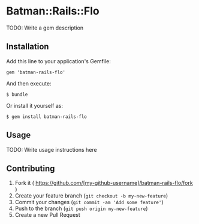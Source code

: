 # Batman::Rails::Flo

TODO: Write a gem description

## Installation

Add this line to your application's Gemfile:

    gem 'batman-rails-flo'

And then execute:

    $ bundle

Or install it yourself as:

    $ gem install batman-rails-flo

## Usage

TODO: Write usage instructions here

## Contributing

1. Fork it ( https://github.com/[my-github-username]/batman-rails-flo/fork )
2. Create your feature branch (`git checkout -b my-new-feature`)
3. Commit your changes (`git commit -am 'Add some feature'`)
4. Push to the branch (`git push origin my-new-feature`)
5. Create a new Pull Request
